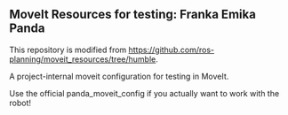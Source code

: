 ## MoveIt Resources for testing: Franka Emika Panda

This repository is modified from https://github.com/ros-planning/moveit_resources/tree/humble.

A project-internal moveit configuration for testing in MoveIt.

Use the official panda_moveit_config if you actually want to work with the robot!

